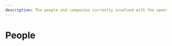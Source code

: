 ```yaml
---
description: The people and companies currently involved with the opensolar project.
---
```


# People

